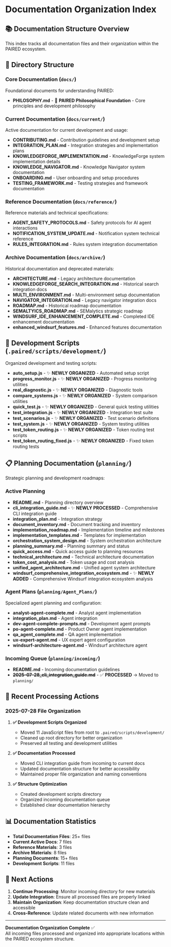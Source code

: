 # Documentation Organization Index

## 📚 **Documentation Structure Overview**

This index tracks all documentation files and their organization within the PAIRED ecosystem.

## 📁 **Directory Structure**

### **Core Documentation** (`docs/`)
Foundational documents for understanding PAIRED:

- **PHILOSOPHY.md** - 🧠 **PAIRED Philosophical Foundation** - Core principles and development philosophy

### **Current Documentation** (`docs/current/`)
Active documentation for current development and usage:

- **CONTRIBUTING.md** - Contribution guidelines and development setup
- **INTEGRATION_PLAN.md** - Integration strategies and implementation plans
- **KNOWLEDGEFORGE_IMPLEMENTATION.md** - KnowledgeForge system implementation details
- **KNOWLEDGE_NAVIGATOR.md** - Knowledge Navigator system documentation
- **ONBOARDING.md** - User onboarding and setup procedures
- **TESTING_FRAMEWORK.md** - Testing strategies and framework documentation

### **Reference Documentation** (`docs/reference/`)
Reference materials and technical specifications:

- **AGENT_SAFETY_PROTOCOLS.md** - Safety protocols for AI agent interactions
- **NOTIFICATION_SYSTEM_UPDATE.md** - Notification system technical reference
- **RULES_INTEGRATION.md** - Rules system integration documentation

### **Archive Documentation** (`docs/archive/`)
Historical documentation and deprecated materials:

- **ARCHITECTURE.md** - Legacy architecture documentation
- **KNOWLEDGEFORGE_SEARCH_INTEGRATION.md** - Historical search integration docs
- **MULTI_ENVIRONMENT.md** - Multi-environment setup documentation
- **NAVIGATOR_INTEGRATION.md** - Legacy navigator integration docs
- **ROADMAP.md** - Historical roadmap documentation
- **SEMALTYICS_ROADMAP.md** - SEMalytics strategic roadmap
- **WINDSURF_IDE_ENHANCEMENT_COMPLETE.md** - Completed IDE enhancement documentation
- **enhanced_windsurf_features.md** - Enhanced features documentation

## 🔧 **Development Scripts** (`.paired/scripts/development/`)
Organized development and testing scripts:

- **auto_setup.js** - ✨ **NEWLY ORGANIZED** - Automated setup script
- **progress_monitor.js** - ✨ **NEWLY ORGANIZED** - Progress monitoring utilities
- **real_diagnostic.js** - ✨ **NEWLY ORGANIZED** - Diagnostic tools
- **compare_systems.js** - ✨ **NEWLY ORGANIZED** - System comparison utilities
- **quick_test.js** - ✨ **NEWLY ORGANIZED** - General quick testing utilities
- **test_integration.js** - ✨ **NEWLY ORGANIZED** - Integration test suite
- **test_scenarios.js** - ✨ **NEWLY ORGANIZED** - Test scenario definitions
- **test_system.js** - ✨ **NEWLY ORGANIZED** - System testing utilities
- **test_token_routing.js** - ✨ **NEWLY ORGANIZED** - Token routing test scripts
- **test_token_routing_fixed.js** - ✨ **NEWLY ORGANIZED** - Fixed token routing tests

## 📋 **Planning Documentation** (`planning/`)
Strategic planning and development roadmaps:

### **Active Planning**
- **README.md** - Planning directory overview
- **cli_integration_guide.md** - ✨ **NEWLY PROCESSED** - Comprehensive CLI integration guide
- **integration_plan.md** - Integration strategy
- **document_inventory.md** - Document tracking and inventory
- **implementation_roadmap.md** - Implementation timeline and milestones
- **implementation_templates.md** - Templates for implementation
- **orchestration_system_design.md** - System orchestration architecture
- **planning_summary.md** - Planning summary and status
- **quick_access.md** - Quick access guide to planning resources
- **technical_architecture.md** - Technical architecture documentation
- **token_cost_analysis.md** - Token usage and cost analysis
- **unified_agent_architecture.md** - Unified agent system architecture
- **windsurf_comprehensive_integration_ecosystem.md** - ✨ **NEWLY ADDED** - Comprehensive Windsurf integration ecosystem analysis

### **Agent Plans** (`planning/Agent_Plans/`)
Specialized agent planning and configuration:

- **analyst-agent-complete.md** - Analyst agent implementation
- **integration_plan.md** - Agent integration
- **dev-agent-complete-prompts.md** - Development agent prompts
- **po-agent-complete.md** - Product Owner agent implementation
- **qa_agent_complete.md** - QA agent implementation
- **ux-expert-agent.md** - UX expert agent configuration
- **windsurf-architecture-agent.md** - Windsurf architecture agent

### **Incoming Queue** (`planning/incoming/`)
- **README.md** - Incoming documentation guidelines
- ~~**2025-07-28_cli_integration_guide.md**~~ - ✅ **PROCESSED** → Moved to `planning/`

## 🔄 **Recent Processing Actions**

### **2025-07-28 File Organization**
1. **✅ Development Scripts Organized**
   - Moved 11 JavaScript files from root to `.paired/scripts/development/`
   - Cleaned up root directory for better organization
   - Preserved all testing and development utilities

2. **✅ Documentation Processed**
   - Moved CLI integration guide from incoming to current docs
   - Updated documentation structure for better accessibility
   - Maintained proper file organization and naming conventions

3. **✅ Structure Optimization**
   - Created development scripts directory
   - Organized incoming documentation queue
   - Established clear documentation hierarchy

## 📊 **Documentation Statistics**

- **Total Documentation Files**: 25+ files
- **Current Active Docs**: 7 files
- **Reference Materials**: 3 files
- **Archive Materials**: 8 files
- **Planning Documents**: 15+ files
- **Development Scripts**: 11 files

## 🎯 **Next Actions**

1. **Continue Processing**: Monitor incoming directory for new materials
2. **Update Integration**: Ensure all processed files are properly linked
3. **Maintain Organization**: Keep documentation structure clean and accessible
4. **Cross-Reference**: Update related documents with new information

---

**Documentation Organization Complete** ✅  
All incoming files processed and organized into appropriate locations within the PAIRED ecosystem structure.
